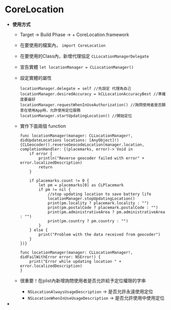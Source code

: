 # CoreLocation

* **使用方式**
  * Target -&gt; Build Phase -&gt; + CoreLocation.framework
  * 在要使用的檔案內， `import CoreLocation`
  * 在要使用的Class內，新增代理協定 `CLLocationManagerDelegate`
  * 宣告實體 `let locationManager = CLLocationManager()`
  * 設定實體的屬性

    ```text
    locationManager.delegate = self //先設定 代理為自己
    locationManager.desiredAccuracy = kCLLocationAccuracyBest //準確度要最好
    locationManager.requestWhenInUseAuthorization() //詢問使用者是否願意在使用App時，允許使用定位服務
    locationManager.startUpdatingLocation() //開始定位
    ```

  * 實作下面兩個 function

    ```text
    func locationManager(manager: CLLocationManager!, didUpdateLocations locations: [AnyObject]!) {CLGeocoder().reverseGeocodeLocation(manager.location, completionHandler: {(placemarks, error)-> Void in
        if error {
            println("Reverse geocoder failed with error" + error.localizedDescription)
            return
        }

        if placemarks.count != 0 {
            let pm = placemarks[0] as CLPlacemark
            if pm != nil {
                //stop updating location to save battery life
                locationManager.stopUpdatingLocation()
                print(pm.locality ? placemark.locality : "")
                print(pm.postalCode ? placemark.postalCode : "")
                print(pm.administrativeArea ? pm.administrativeArea : "")
                print(pm.country ? pm.country : "")
            }
        } else {
            print("Problem with the data received from geocoder")
        }
    })}

    func locationManager(manager: CLLocationManager!, didFailWithError error: NSError!) {
        print("Error while updating location " + error.localizedDescription)
    }
    ```

  * 很重要！在plist內新增詢問使用者是否允許給予定位權限的字串
    * `NSLocationAlwaysUsageDescription` -&gt; 是否允許永遠使用定位
    * `NSLocationWhenInUseUsageDescription` -&gt; 是否允許使用中使用定位
* 

